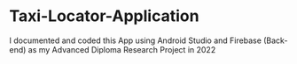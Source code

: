 # Taxi-Locator-Application
I documented and coded this App using Android Studio and Firebase (Back-end) as my Advanced Diploma Research Project in 2022
